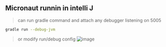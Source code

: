 ## Micronaut runnin in intelli J
> can run gradle command and attach any debugger listening on 5005
```bash
gradle run --debug-jvm
```

> or modify run/debug config
![image](https://user-images.githubusercontent.com/26972590/192605946-dbbb7da8-c1ac-43fb-b679-438ef73cff86.png)
